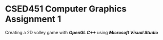 # CSED451 Computer Graphics Assignment 1

Creating a 2D volley game with _**OpenGL C++**_ using _**Microsoft Visual Studio**_
